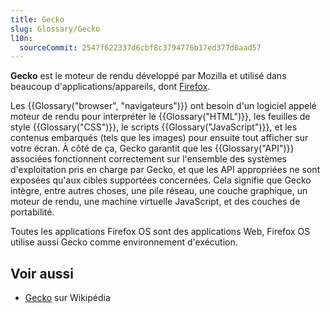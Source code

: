 ```yaml
---
title: Gecko
slug: Glossary/Gecko
l10n:
  sourceCommit: 2547f622337d6cbf8c3794776b17ed377d6aad57
---
```


**Gecko** est le moteur de rendu développé par Mozilla et utilisé dans beaucoup d'applications/appareils, dont [Firefox](/fr/docs/Glossary/Mozilla_Firefox).

Les {{Glossary("browser", "navigateurs")}} ont besoin d'un logiciel appelé moteur de rendu pour interpréter le {{Glossary("HTML")}}, les feuilles de style {{Glossary("CSS")}}, le scripts {{Glossary("JavaScript")}}, et les contenus embarqués (tels que les images) pour ensuite tout afficher sur votre écran. À côté de ça, Gecko garantit que les {{Glossary("API")}} associées fonctionnent correctement sur l'ensemble des systèmes d'exploitation pris en charge par Gecko, et que les API appropriées ne sont exposées qu'aux cibles supportées concernées. Cela signifie que Gecko intègre, entre autres choses, une pile réseau, une couche graphique, un moteur de rendu, une machine virtuelle JavaScript, et des couches de portabilité.

Toutes les applications Firefox OS sont des applications Web, Firefox OS utilise aussi Gecko comme environnement d'exécution.

## Voir aussi

- [Gecko](<https://fr.wikipedia.org/wiki/Gecko_(moteur_de_rendu)>) sur Wikipédia
